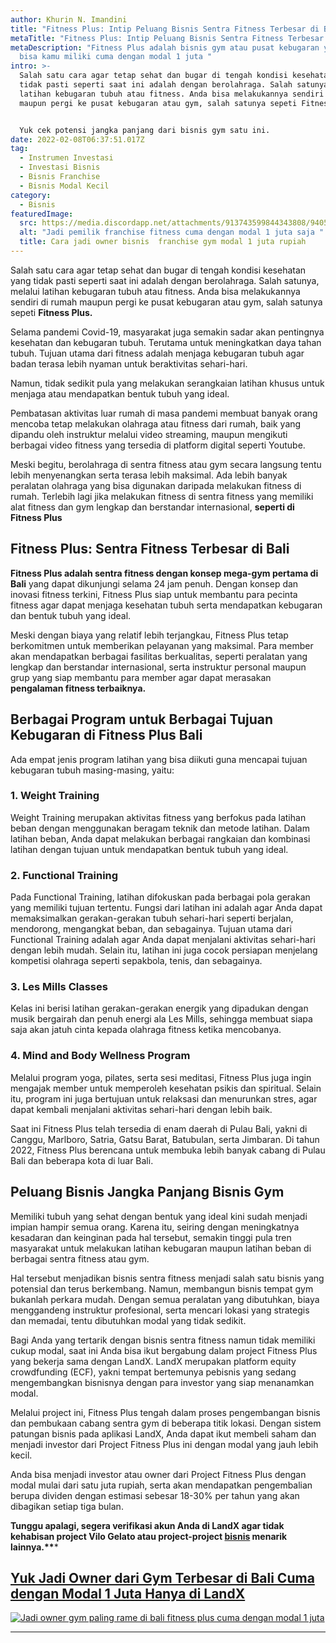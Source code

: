 ```yaml
---
author: Khurin N. Imandini
title: "Fitness Plus: Intip Peluang Bisnis Sentra Fitness Terbesar di Bali!"
metaTitle: "Fitness Plus: Intip Peluang Bisnis Sentra Fitness Terbesar di Bali!"
metaDescription: "Fitness Plus adalah bisnis gym atau pusat kebugaran yang kini
  bisa kamu miliki cuma dengan modal 1 juta "
intro: >-
  Salah satu cara agar tetap sehat dan bugar di tengah kondisi kesehatan yang
  tidak pasti seperti saat ini adalah dengan berolahraga. Salah satunya, melalui
  latihan kebugaran tubuh atau fitness. Anda bisa melakukannya sendiri di rumah
  maupun pergi ke pusat kebugaran atau gym, salah satunya sepeti Fitness Plus.


  Yuk cek potensi jangka panjang dari bisnis gym satu ini. 
date: 2022-02-08T06:37:51.017Z
tag:
  - Instrumen Investasi
  - Investasi Bisnis
  - Bisnis Franchise
  - Bisnis Modal Kecil
category:
  - Bisnis
featuredImage:
  src: https://media.discordapp.net/attachments/913743599844343808/940505848801792010/Thumbnail_Fitness_Pluss_2-01.png
  alt: "Jadi pemilik franchise fitness cuma dengan modal 1 juta saja "
  title: Cara jadi owner bisnis  franchise gym modal 1 juta rupiah
---
```

Salah satu cara agar tetap sehat dan bugar di tengah kondisi kesehatan yang tidak pasti seperti saat ini adalah dengan berolahraga. Salah satunya, melalui latihan kebugaran tubuh atau fitness. Anda bisa melakukannya sendiri di rumah maupun pergi ke pusat kebugaran atau gym, salah satunya sepeti **Fitness Plus.**

Selama pandemi Covid-19, masyarakat juga semakin sadar akan pentingnya kesehatan dan kebugaran tubuh. Terutama untuk meningkatkan daya tahan tubuh. Tujuan utama dari fitness adalah menjaga kebugaran tubuh agar badan terasa lebih nyaman untuk beraktivitas sehari-hari. 

Namun, tidak sedikit pula yang melakukan serangkaian latihan khusus untuk menjaga atau mendapatkan bentuk tubuh yang ideal.

Pembatasan aktivitas luar rumah di masa pandemi membuat banyak orang mencoba tetap melakukan olahraga atau fitness dari rumah, baik yang dipandu oleh instruktur melalui video streaming, maupun mengikuti berbagai video fitness yang tersedia di platform digital seperti Youtube.

Meski begitu, berolahraga di sentra fitness atau gym secara langsung tentu lebih menyenangkan serta terasa lebih maksimal. Ada lebih banyak peralatan olahraga yang bisa digunakan daripada melakukan fitness di rumah. Terlebih lagi jika melakukan fitness di sentra fitness yang memiliki alat fitness dan gym lengkap dan berstandar internasional, **seperti di Fitness Plus**

## **Fitness Plus: Sentra Fitness Terbesar di Bali**

**Fitness Plus adalah sentra fitness dengan konsep mega-gym pertama di Bali** yang dapat dikunjungi selama 24 jam penuh. Dengan konsep dan inovasi fitness terkini, Fitness Plus siap untuk membantu para pecinta fitness agar dapat menjaga kesehatan tubuh serta mendapatkan kebugaran dan bentuk tubuh yang ideal.

Meski dengan biaya yang relatif lebih terjangkau, Fitness Plus tetap berkomitmen untuk memberikan pelayanan yang maksimal. Para member akan mendapatkan berbagai fasilitas berkualitas, seperti peralatan yang lengkap dan berstandar internasional, serta instruktur personal maupun grup yang siap membantu para member agar dapat merasakan **pengalaman fitness terbaiknya.**

## **Berbagai Program untuk Berbagai Tujuan Kebugaran di Fitness Plus Bali**

Ada empat jenis program latihan yang bisa diikuti guna mencapai tujuan kebugaran tubuh masing-masing, yaitu:

### 1. Weight Training

Weight Training merupakan aktivitas fitness yang berfokus pada latihan beban dengan menggunakan beragam teknik dan metode latihan. Dalam latihan beban, Anda dapat melakukan berbagai rangkaian dan kombinasi latihan dengan tujuan untuk mendapatkan bentuk tubuh yang ideal.

### 2. Functional Training

Pada Functional Training, latihan difokuskan pada berbagai pola gerakan yang memiliki tujuan tertentu. Fungsi dari latihan ini adalah agar Anda dapat memaksimalkan gerakan-gerakan tubuh sehari-hari seperti berjalan, mendorong, mengangkat beban, dan sebagainya. Tujuan utama dari Functional Training adalah agar Anda dapat menjalani aktivitas sehari-hari dengan lebih mudah. Selain itu, latihan ini juga cocok persiapan menjelang kompetisi olahraga seperti sepakbola, tenis, dan sebagainya.

### 3. Les Mills Classes

Kelas ini berisi latihan gerakan-gerakan energik yang dipadukan dengan musik bergairah dan penuh energi ala Les Mills, sehingga membuat siapa saja akan jatuh cinta kepada olahraga fitness ketika mencobanya.

### 4. Mind and Body Wellness Program

Melalui program yoga, pilates, serta sesi meditasi, Fitness Plus juga ingin mengajak member untuk memperoleh kesehatan psikis dan spiritual. Selain itu, program ini juga bertujuan untuk relaksasi dan menurunkan stres, agar dapat kembali menjalani aktivitas sehari-hari dengan lebih baik.

Saat ini Fitness Plus telah tersedia di enam daerah di Pulau Bali, yakni di Canggu, Marlboro, Satria, Gatsu Barat, Batubulan, serta Jimbaran. Di tahun 2022, Fitness Plus berencana untuk membuka lebih banyak cabang di Pulau Bali dan beberapa kota di luar Bali.

## **Peluang Bisnis Jangka Panjang Bisnis Gym**

Memiliki tubuh yang sehat dengan bentuk yang ideal kini sudah menjadi impian hampir semua orang. Karena itu, seiring dengan meningkatnya kesadaran dan keinginan pada hal tersebut, semakin tinggi pula tren masyarakat untuk melakukan latihan kebugaran maupun latihan beban di berbagai sentra fitness atau gym.

Hal tersebut menjadikan bisnis sentra fitness menjadi salah satu bisnis yang potensial dan terus berkembang. Namun, membangun bisnis tempat gym bukanlah perkara mudah. Dengan semua peralatan yang dibutuhkan, biaya menggandeng instruktur profesional, serta mencari lokasi yang strategis dan memadai, tentu dibutuhkan modal yang tidak sedikit.

Bagi Anda yang tertarik dengan bisnis sentra fitness namun tidak memiliki cukup modal, saat ini Anda bisa ikut bergabung dalam project Fitness Plus yang bekerja sama dengan LandX. LandX merupakan platform equity crowdfunding (ECF), yakni tempat bertemunya pebisnis yang sedang mengembangkan bisnisnya dengan para investor yang siap menanamkan modal.

Melalui project ini, Fitness Plus tengah dalam proses pengembangan bisnis dan pembukaan cabang sentra gym di beberapa titik lokasi. Dengan sistem patungan bisnis pada aplikasi LandX, Anda dapat ikut membeli saham dan menjadi investor dari Project Fitness Plus ini dengan modal yang jauh lebih kecil. 

Anda bisa menjadi investor atau owner dari Project Fitness Plus dengan modal mulai dari satu juta rupiah, serta akan mendapatkan pengembalian berupa dividen dengan estimasi sebesar 18-30% per tahun yang akan dibagikan setiap tiga bulan.

**Tunggu apalagi, segera verifikasi akun Anda di LandX agar tidak kehabisan project Vilo Gelato atau project-project [bisnis](https://landx.id/) menarik lainnya.\*\****

## [Yuk Jadi Owner dari Gym Terbesar di Bali Cuma dengan Modal 1 Juta Hanya di LandX](https://landx.id/project/?utm_source=Blog&utm_medium=organic+keyword&utm_campaign=blog&utm_id=Blog)

[![Jadi owner gym paling rame di bali fitness plus cuma dengan modal 1 juta](https://media.discordapp.net/attachments/913743599844343808/940505848801792010/Thumbnail_Fitness_Pluss_2-01.png)](https://landx.id/project/?utm_source=Blog&utm_medium=organic+keyword&utm_campaign=blog&utm_id=Blog)
- - -